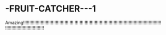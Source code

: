 # -FRUIT-CATCHER---1
Amazing!!!!!!!!!!!!!!!!!!!!!!!!!!!!!!!!!!!!!!!!!!!!!!!!!!!!!!!!!!!!!!!!!!!!!!!!!!!!!!!!!!!!!!!!!!!!!!!!!!!!!!!!!!!!!!!!!!!!!!!!!!!!!!!!!!!!!!!!!!!!!
